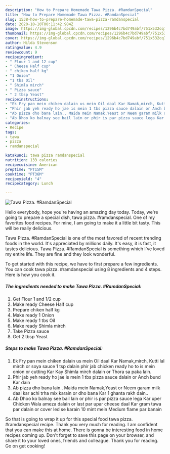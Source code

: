 ```yaml
---
description: "How to Prepare Homemade Tawa Pizza. #RamdanSpecial"
title: "How to Prepare Homemade Tawa Pizza. #RamdanSpecial"
slug: 1538-how-to-prepare-homemade-tawa-pizza-ramdanspecial
date: 2020-10-10T00:11:42.984Z
image: https://img-global.cpcdn.com/recipes/1296b4c7bd749abf/751x532cq70/tawa-pizza-ramdanspecial-recipe-main-photo.jpg
thumbnail: https://img-global.cpcdn.com/recipes/1296b4c7bd749abf/751x532cq70/tawa-pizza-ramdanspecial-recipe-main-photo.jpg
cover: https://img-global.cpcdn.com/recipes/1296b4c7bd749abf/751x532cq70/tawa-pizza-ramdanspecial-recipe-main-photo.jpg
author: Hilda Stevenson
ratingvalue: 4.9
reviewcount: 9
recipeingredient:
- " Flour 1 and 12 cup"
- " Cheese Half cup"
- " chiken half kg"
- "1 Onion"
- "1 tbs Oil"
- " Shimla mirch"
- " Pizza sauce"
- " 2 tbsp Yeast"
recipeinstructions:
- "Ek Fry pan mein chiken dalain us mein Oil daal Kar Namak,mirch, Kutti lal mirch or soya sauce 1 tsp dalain phir jab chicken ready ho to is mein onion or cutting Kar Kay Shimla mirch dalain or Thora sa paka lain."
- "Phir jab yeh ready ho jae is mein 1 tbs pizza sauce dalain or Anch bund Kar dain"
- "Ab pizza dho bana lain.. Maida mein Namak,Yeast or Neem garam milk daal kar achi trha mix karain or dho bana Kar 1 ghanta rakh dain.."
- "Ab Dhoo ko balnay see bail lain or phir is par pizza sauce lega Kar uper Chicken Wala ameza dalain or last par upar cheese daal Kar gram tawa par dalain or cover led se karain 10 mint mein Medium flame par banain"
categories:
- Recipe
tags:
- tawa
- pizza
- ramdanspecial

katakunci: tawa pizza ramdanspecial 
nutrition: 133 calories
recipecuisine: American
preptime: "PT15M"
cooktime: "PT36M"
recipeyield: "4"
recipecategory: Lunch

---
```



![Tawa Pizza. #RamdanSpecial](https://img-global.cpcdn.com/recipes/1296b4c7bd749abf/751x532cq70/tawa-pizza-ramdanspecial-recipe-main-photo.jpg)

Hello everybody, hope you're having an amazing day today. Today, we're going to prepare a special dish, tawa pizza. #ramdanspecial. One of my favorites food recipes. For mine, I am going to make it a little bit tasty. This will be really delicious.



Tawa Pizza. #RamdanSpecial is one of the most favored of recent trending foods in the world. It's appreciated by millions daily. It's easy, it is fast, it tastes delicious. Tawa Pizza. #RamdanSpecial is something which I've loved my entire life. They are fine and they look wonderful.


To get started with this recipe, we have to first prepare a few ingredients. You can cook tawa pizza. #ramdanspecial using 8 ingredients and 4 steps. Here is how you cook it.

<!--inarticleads1-->

##### The ingredients needed to make Tawa Pizza. #RamdanSpecial:

1. Get  Flour 1 and 1/2 cup
1. Make ready  Cheese Half cup
1. Prepare  chiken half kg
1. Make ready 1 Onion
1. Make ready 1 tbs Oil
1. Make ready  Shimla mirch
1. Take  Pizza sauce
1. Get  2 tbsp Yeast




<!--inarticleads2-->

##### Steps to make Tawa Pizza. #RamdanSpecial:

1. Ek Fry pan mein chiken dalain us mein Oil daal Kar Namak,mirch, Kutti lal mirch or soya sauce 1 tsp dalain phir jab chicken ready ho to is mein onion or cutting Kar Kay Shimla mirch dalain or Thora sa paka lain.
1. Phir jab yeh ready ho jae is mein 1 tbs pizza sauce dalain or Anch bund Kar dain
1. Ab pizza dho bana lain.. Maida mein Namak,Yeast or Neem garam milk daal kar achi trha mix karain or dho bana Kar 1 ghanta rakh dain..
1. Ab Dhoo ko balnay see bail lain or phir is par pizza sauce lega Kar uper Chicken Wala ameza dalain or last par upar cheese daal Kar gram tawa par dalain or cover led se karain 10 mint mein Medium flame par banain




So that is going to wrap it up for this special food tawa pizza. #ramdanspecial recipe. Thank you very much for reading. I am confident that you can make this at home. There is gonna be interesting food in home recipes coming up. Don't forget to save this page on your browser, and share it to your loved ones, friends and colleague. Thank you for reading. Go on get cooking!
